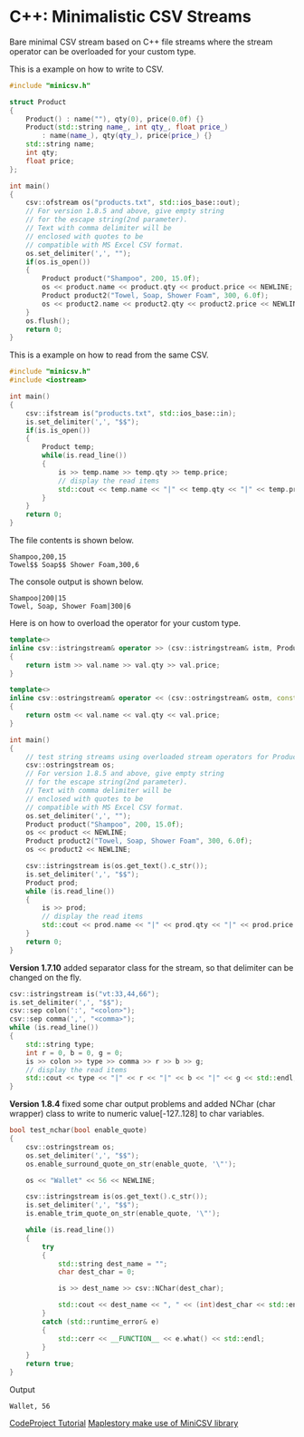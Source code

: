 # C++: Minimalistic CSV Streams

Bare minimal CSV stream based on C++ file streams where the stream operator can be overloaded for your custom type.

This is a example on how to write to CSV.

```cpp
#include "minicsv.h"

struct Product
{
    Product() : name(""), qty(0), price(0.0f) {}
    Product(std::string name_, int qty_, float price_) 
        : name(name_), qty(qty_), price(price_) {}
    std::string name;
    int qty;
    float price;
};

int main()
{
    csv::ofstream os("products.txt", std::ios_base::out);
	// For version 1.8.5 and above, give empty string 
	// for the escape string(2nd parameter).
	// Text with comma delimiter will be 
	// enclosed with quotes to be
	// compatible with MS Excel CSV format.
    os.set_delimiter(',', "");
    if(os.is_open())
    {
        Product product("Shampoo", 200, 15.0f);
        os << product.name << product.qty << product.price << NEWLINE;
        Product product2("Towel, Soap, Shower Foam", 300, 6.0f);
        os << product2.name << product2.qty << product2.price << NEWLINE;
    }
    os.flush();
    return 0;
}
```

This is a example on how to read from the same CSV.

```cpp
#include "minicsv.h"
#include <iostream>

int main()
{
    csv::ifstream is("products.txt", std::ios_base::in);
    is.set_delimiter(',', "$$");
    if(is.is_open())
    {
        Product temp;
        while(is.read_line())
        {
            is >> temp.name >> temp.qty >> temp.price;
            // display the read items
            std::cout << temp.name << "|" << temp.qty << "|" << temp.price << std::endl;
        }
    }
    return 0;
}
```

The file contents is shown below.

```
Shampoo,200,15
Towel$$ Soap$$ Shower Foam,300,6
```

The console output is shown below.

```
Shampoo|200|15
Towel, Soap, Shower Foam|300|6
```

Here is on how to overload the operator for your custom type.

```cpp
template<>
inline csv::istringstream& operator >> (csv::istringstream& istm, Product& val)
{
    return istm >> val.name >> val.qty >> val.price;
}

template<>
inline csv::ostringstream& operator << (csv::ostringstream& ostm, const Product& val)
{
    return ostm << val.name << val.qty << val.price;
}

int main()
{
    // test string streams using overloaded stream operators for Product
	csv::ostringstream os;
	// For version 1.8.5 and above, give empty string 
	// for the escape string(2nd parameter).
	// Text with comma delimiter will be 
	// enclosed with quotes to be
	// compatible with MS Excel CSV format.
	os.set_delimiter(',', "");
	Product product("Shampoo", 200, 15.0f);
	os << product << NEWLINE;
	Product product2("Towel, Soap, Shower Foam", 300, 6.0f);
	os << product2 << NEWLINE;

	csv::istringstream is(os.get_text().c_str());
	is.set_delimiter(',', "$$");
	Product prod;
	while (is.read_line())
	{
		is >> prod;
		// display the read items
		std::cout << prod.name << "|" << prod.qty << "|" << prod.price << std::endl;
	}
    return 0;
}
```

**Version 1.7.10** added separator class for the stream, so that delimiter can be changed on the fly.

```cpp
csv::istringstream is("vt:33,44,66");
is.set_delimiter(',', "$$");
csv::sep colon(':', "<colon>");
csv::sep comma(',', "<comma>");
while (is.read_line())
{
    std::string type;
    int r = 0, b = 0, g = 0;
    is >> colon >> type >> comma >> r >> b >> g;
    // display the read items
    std::cout << type << "|" << r << "|" << b << "|" << g << std::endl;
}
```

**Version 1.8.4** fixed some char output problems and added NChar (char wrapper) class to write to numeric value[-127..128] to char variables.

```cpp
bool test_nchar(bool enable_quote)
{
    csv::ostringstream os;
    os.set_delimiter(',', "$$");
    os.enable_surround_quote_on_str(enable_quote, '\"');

    os << "Wallet" << 56 << NEWLINE;

    csv::istringstream is(os.get_text().c_str());
    is.set_delimiter(',', "$$");
    is.enable_trim_quote_on_str(enable_quote, '\"');

    while (is.read_line())
    {
        try
        {
            std::string dest_name = "";
            char dest_char = 0;

            is >> dest_name >> csv::NChar(dest_char);

            std::cout << dest_name << ", " << (int)dest_char << std::endl;
        }
        catch (std::runtime_error& e)
        {
            std::cerr << __FUNCTION__ << e.what() << std::endl;
        }
    }
    return true;
}
```

Output

```
Wallet, 56
```

[CodeProject Tutorial](http://www.codeproject.com/Articles/741183/Minimalistic-CSV-Streams)
[Maplestory make use of MiniCSV library](https://www.nexon.co.jp/rule/license.aspx)
